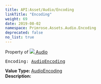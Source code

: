 ```yaml
---
title: API:Asset/Audio/Encoding
linkTitle: "Encoding"
weight: 69
date: 2019-08-02
namespace: Primrose.Assets.Audio.Encoding
deprecated: false
no_list: true
---
```

Property of <a href="/docs/api-reference/Class/Audio"><img src="/icons/silk/default.png"/>&nbsp;Audio</a>
<pre class="method-declaration">
Encoding: <a class="type" href="/docs/api-reference/Enum/AudioEncoding">AudioEncoding</a></pre>
<b>Value Type: </b>
<a class="type" href="/docs/api-reference/Enum/AudioEncoding">AudioEncoding</a>
<br/>
<b>Description: </b>